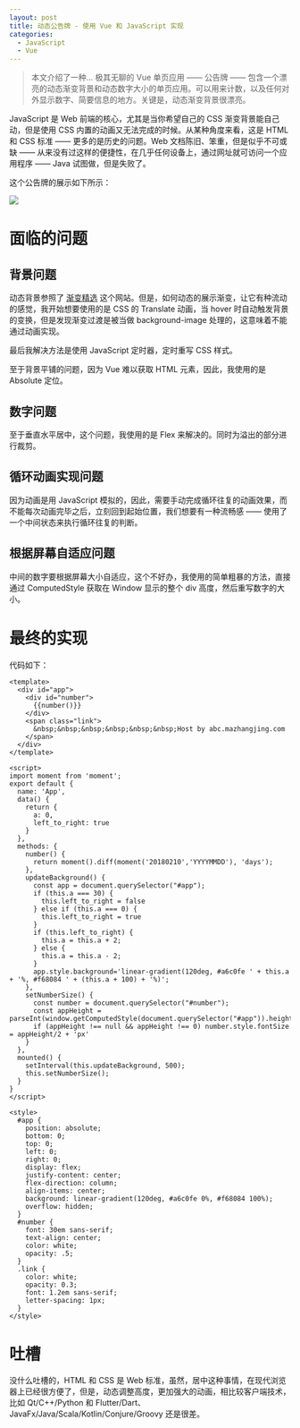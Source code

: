 ```yaml
---
layout: post
title: 动态公告牌 - 使用 Vue 和 JavaScript 实现
categories:
  - JavaScript
  - Vue
---
```


> 本文介绍了一种... 极其无聊的 Vue 单页应用 —— 公告牌 —— 包含一个漂亮的动态渐变背景和动态数字大小的单页应用。可以用来计数，以及任何对外显示数字、简要信息的地方。关键是，动态渐变背景很漂亮。

JavaScript 是 Web 前端的核心，尤其是当你希望自己的 CSS 渐变背景能自己动，但是使用 CSS 内置的动画又无法完成的时候。从某种角度来看，这是 HTML 和 CSS 标准 —— 更多的是历史的问题。Web 文档陈旧、笨重，但是似乎不可或缺 —— 从来没有过这样的便捷性，在几乎任何设备上，通过网址就可访问一个应用程序 —— Java 试图做，但是失败了。

这个公告牌的展示如下所示：

![](http://static2.mazhangjing.com/20190331/e7f6781_cm_image2019-03-3118.46.53.png)

# 面临的问题

## 背景问题

动态背景参照了 [渐变精选](http://go.mazhangjing.com/color) 这个网站。但是，如何动态的展示渐变，让它有种流动的感觉，我开始想要使用的是 CSS 的 Translate 动画，当 hover 时自动触发背景的变换，但是发现渐变过渡是被当做 background-image 处理的，这意味着不能通过动画实现。

最后我解决方法是使用 JavaScript 定时器，定时重写 CSS 样式。

至于背景平铺的问题，因为 Vue 难以获取 HTML 元素，因此，我使用的是 Absolute 定位。

## 数字问题

至于垂直水平居中，这个问题，我使用的是 Flex 来解决的。同时为溢出的部分进行裁剪。

## 循环动画实现问题

因为动画是用 JavaScript 模拟的，因此，需要手动完成循环往复的动画效果，而不能每次动画完毕之后，立刻回到起始位置，我们想要有一种流畅感 —— 使用了一个中间状态来执行循环往复的判断。

## 根据屏幕自适应问题

中间的数字要根据屏幕大小自适应，这个不好办，我使用的简单粗暴的方法，直接通过 ComputedStyle 获取在 Window 显示的整个 div 高度，然后重写数字的大小。

# 最终的实现

代码如下：

```vue
<template>
  <div id="app">
    <div id="number">
      {{number()}}
    </div>
    <span class="link">
      &nbsp;&nbsp;&nbsp;&nbsp;&nbsp;&nbsp;Host by abc.mazhangjing.com
    </span>
  </div>
</template>

<script>
import moment from 'moment';
export default {
  name: 'App',
  data() {
    return {
      a: 0,
      left_to_right: true
    }
  },
  methods: {
    number() {
      return moment().diff(moment('20180210','YYYYMMDD'), 'days');
    },
    updateBackground() {
      const app = document.querySelector("#app");
      if (this.a === 30) {
        this.left_to_right = false
      } else if (this.a === 0) {
        this.left_to_right = true
      }
      if (this.left_to_right) {
        this.a = this.a + 2;
      } else {
        this.a = this.a - 2;
      }
      app.style.background='linear-gradient(120deg, #a6c0fe ' + this.a + '%, #f68084 ' + (this.a + 100) + '%)';
    },
    setNumberSize() {
      const number = document.querySelector("#number");
      const appHeight = parseInt(window.getComputedStyle(document.querySelector("#app")).height);
      if (appHeight !== null && appHeight !== 0) number.style.fontSize = appHeight/2 + 'px'
    }
  },
  mounted() {
    setInterval(this.updateBackground, 500);
    this.setNumberSize();
  }
}
</script>

<style>
  #app {
    position: absolute;
    bottom: 0;
    top: 0;
    left: 0;
    right: 0;
    display: flex;
    justify-content: center;
    flex-direction: column;
    align-items: center;
    background: linear-gradient(120deg, #a6c0fe 0%, #f68084 100%);
    overflow: hidden;
  }
  #number {
    font: 30em sans-serif;
    text-align: center;
    color: white;
    opacity: .5;
  }
  .link {
    color: white;
    opacity: 0.3;
    font: 1.2em sans-serif;
    letter-spacing: 1px;
  }
</style>
```

# 吐槽

没什么吐槽的，HTML 和 CSS 是 Web 标准，虽然，居中这种事情，在现代浏览器上已经很方便了，但是，动态调整高度，更加强大的动画，相比较客户端技术，比如 Qt/C++/Python 和 Flutter/Dart、JavaFx/Java/Scala/Kotlin/Conjure/Groovy 还是很差。